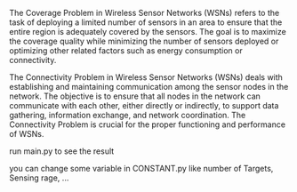 The Coverage Problem in Wireless Sensor Networks (WSNs) refers to the task of deploying a limited number of sensors in an area to ensure that the entire region is adequately covered by the sensors. The goal is to maximize the coverage quality while minimizing the number of sensors deployed or optimizing other related factors such as energy consumption or connectivity.

The Connectivity Problem in Wireless Sensor Networks (WSNs) deals with establishing and maintaining communication among the sensor nodes in the network. The objective is to ensure that all nodes in the network can communicate with each other, either directly or indirectly, to support data gathering, information exchange, and network coordination. The Connectivity Problem is crucial for the proper functioning and performance of WSNs.

run main.py to see the result

you can change some variable in CONSTANT.py like number of Targets, Sensing rage, ...
